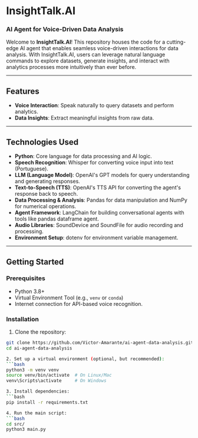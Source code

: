 # InsightTalk.AI  
### **AI Agent for Voice-Driven Data Analysis**  

Welcome to **InsightTalk.AI**! This repository houses the code for a cutting-edge AI agent that enables seamless voice-driven interactions for data analysis. With InsightTalk.AI, users can leverage natural language commands to explore datasets, generate insights, and interact with analytics processes more intuitively than ever before.  

---

## **Features**  
- **Voice Interaction**: Speak naturally to query datasets and perform analytics.  
- **Data Insights**: Extract meaningful insights from raw data.  

---

## **Technologies Used**  
- **Python**: Core language for data processing and AI logic.  
- **Speech Recognition**: Whisper for converting voice input into text (Portuguese).  
- **LLM (Language Model)**: OpenAI's GPT models for query understanding and generating responses.  
- **Text-to-Speech (TTS)**: OpenAI's TTS API for converting the agent's response back to speech.  
- **Data Processing & Analysis**: Pandas for data manipulation and NumPy for numerical operations.  
- **Agent Framework**: LangChain for building conversational agents with tools like pandas dataframe agent.  
- **Audio Libraries**: SoundDevice and SoundFile for audio recording and processing.  
- **Environment Setup**: dotenv for environment variable management.

---

## **Getting Started**  

### **Prerequisites**  
- Python 3.8+  
- Virtual Environment Tool (e.g., `venv` or `conda`)  
- Internet connection for API-based voice recognition.  

### **Installation**  
1. Clone the repository:  
  ```bash
  git clone https://github.com/Victor-Amarante/ai-agent-data-analysis.git
  cd ai-agent-data-analysis

2. Set up a virtual environment (optional, but recommended):
  ```bash
  python3 -m venv venv
  source venv/bin/activate  # On Linux/Mac
  venv\Scripts\activate     # On Windows

3. Install dependencies:
  ```bash
  pip install -r requirements.txt

4. Run the main script:
  ```bash
  cd src/
  python3 main.py